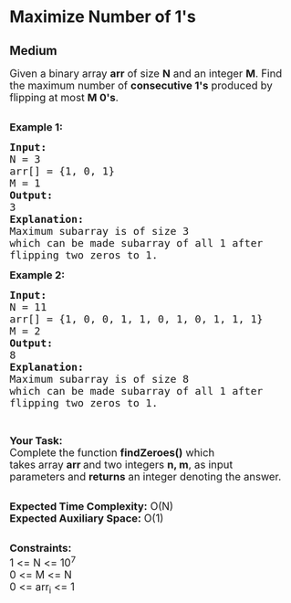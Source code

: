 # Maximize Number of 1's
## Medium 
<div class="problem-statement" style="user-select: auto;">
                <p style="user-select: auto;"></p><p style="user-select: auto;"><span style="font-size: 18px; user-select: auto;">Given a binary array <strong style="user-select: auto;">arr</strong> of size <strong style="user-select: auto;">N</strong> and an integer <strong style="user-select: auto;">M</strong>. Find the maximum number of <strong style="user-select: auto;">consecutive 1's</strong> produced by flipping at most <strong style="user-select: auto;">M 0's</strong>.</span><br style="user-select: auto;">
&nbsp;</p>

<p style="user-select: auto;"><span style="font-size: 18px; user-select: auto;"><strong style="user-select: auto;">Example 1:</strong></span></p>

<pre style="user-select: auto;"><span style="font-size: 18px; user-select: auto;"><strong style="user-select: auto;">Input:
</strong>N = 3
arr[] = {1, 0, 1}
M = 1
<strong style="user-select: auto;">Output:</strong>
3
<strong style="user-select: auto;">Explanation:</strong>
Maximum subarray is of size 3
which can be made subarray of all 1 after
flipping two zeros to 1.</span></pre>

<p style="user-select: auto;"><span style="font-size: 18px; user-select: auto;"><strong style="user-select: auto;">Example 2:</strong></span></p>

<pre style="user-select: auto;"><span style="font-size: 18px; user-select: auto;"><strong style="user-select: auto;">Input:
</strong>N = 11
arr[] = {1, 0, 0, 1, 1, 0, 1, 0, 1, 1, 1}
M = 2
<strong style="user-select: auto;">Output:</strong>
8
<strong style="user-select: auto;">Explanation:</strong>
Maximum subarray is of size 8
which can be made subarray of all 1 after
flipping two zeros to 1.
</span></pre>

<p style="user-select: auto;">&nbsp;</p>

<p style="user-select: auto;"><span style="font-size: 18px; user-select: auto;"><strong style="user-select: auto;">Your Task:</strong><br style="user-select: auto;">
Complete the function <strong style="user-select: auto;">findZeroes()</strong>&nbsp;which takes&nbsp;array&nbsp;<strong style="user-select: auto;">arr&nbsp;</strong>and two integers&nbsp;<strong style="user-select: auto;">n, m</strong>,&nbsp;as input parameters&nbsp;and <strong style="user-select: auto;">returns</strong> an integer denoting the answer. </span><br style="user-select: auto;">
&nbsp;</p>

<p style="user-select: auto;"><span style="font-size: 18px; user-select: auto;"><strong style="user-select: auto;">Expected Time Complexity:</strong>&nbsp;O(N)<br style="user-select: auto;">
<strong style="user-select: auto;">Expected Auxiliary Space:</strong>&nbsp;O(1)</span><br style="user-select: auto;">
&nbsp;</p>

<p style="user-select: auto;"><span style="font-size: 18px; user-select: auto;"><strong style="user-select: auto;">Constraints:</strong><br style="user-select: auto;">
1 &lt;= N &lt;= 10<sup style="user-select: auto;">7</sup><br style="user-select: auto;">
0 &lt;= M &lt;= N<br style="user-select: auto;">
0 &lt;= arr<sub style="user-select: auto;">i</sub> &lt;= 1</span></p>
 <p style="user-select: auto;"></p>
            </div>